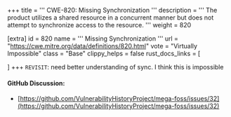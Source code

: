 +++
title = '''
CWE-820: Missing Synchronization
'''
description	= '''
The product utilizes a shared resource in a concurrent manner but does not attempt to synchronize access to the resource.
'''
weight = 820

[extra]
id = 820
name = '''
Missing Synchronization
'''
url = "https://cwe.mitre.org/data/definitions/820.html"
vote = "Virtually Impossible"
class = "Base"
clippy_helps = false
rust_docs_links = [

]
+++
`REVISIT`: need better understanding of sync. I think this is impossible

#### GitHub Discussion:
- [https://github.com/VulnerabilityHistoryProject/mega-foss/issues/32](https://github.com/VulnerabilityHistoryProject/mega-foss/issues/32)

